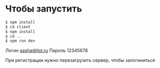 # Чтобы запустить





```bash
$ npm install
$ cd client
$ npm install
$ cd ..
$ npm run dev
```
Логин  sasha@list.ru 
Пароль  12345678

При регистрации нужно перезагрузить сервер, чтобы залогиниться
